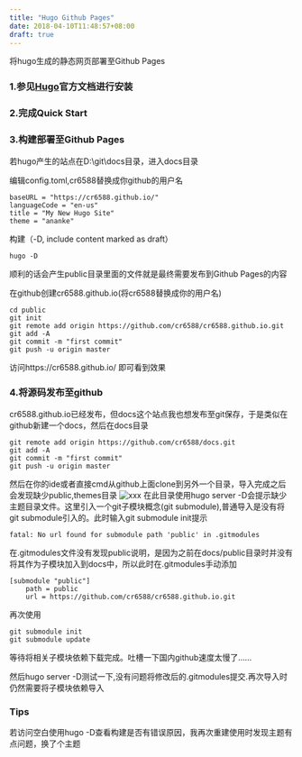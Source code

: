 ```yaml
---
title: "Hugo Github Pages"
date: 2018-04-10T11:48:57+08:00
draft: true
---
```


将hugo生成的静态网页部署至Github Pages

### 1.参见[Hugo](http://gohugo.io/)官方文档进行安装 
### 2.完成Quick Start
### 3.构建部署至Github Pages

若hugo产生的站点在D:\git\docs目录，进入docs目录

编辑config.toml,cr6588替换成你github的用户名
```
baseURL = "https://cr6588.github.io/"
languageCode = "en-us"
title = "My New Hugo Site"
theme = "ananke"
```
构建（-D, include content marked as draft）
```
hugo -D
```
顺利的话会产生public目录里面的文件就是最终需要发布到Github Pages的内容

在github创建cr6588.github.io(将cr6588替换成你的用户名)
```
cd public
git init
git remote add origin https://github.com/cr6588/cr6588.github.io.git
git add -A
git commit -m "first commit"
git push -u origin master
```
访问https://cr6588.github.io/ 即可看到效果
### 4.将源码发布至github
cr6588.github.io已经发布，但docs这个站点我也想发布至git保存，于是类似在github新建一个docs，然后在docs目录
```
git remote add origin https://github.com/cr6588/docs.git
git add -A
git commit -m "first commit"
git push -u origin master
```
然后在你的ide或者直接cmd从github上面clone到另外一个目录，导入完成之后会发现缺少public,themes目录
![xxx](import_docs.png)
在此目录使用hugo server -D会提示缺少主题目录文件。这里引入一个git子模块概念(git submodule),普通导入是没有将git submodule引入的。此时输入git submodule init提示
```
fatal: No url found for submodule path 'public' in .gitmodules
```
在.gitmodules文件没有发现public说明，是因为之前在docs/public目录时并没有将其作为子模块加入到docs中，所以此时在.gitmodules手动添加
```
[submodule "public"]
    path = public
    url = https://github.com/cr6588/cr6588.github.io.git
```
再次使用
```
git submodule init
git submodule update
```
等待将相关子模块依赖下载完成。吐槽一下国内github速度太慢了......

然后hugo server -D测试一下,没有问题将修改后的.gitmodules提交.再次导入时仍然需要将子模块依赖导入

### Tips
若访问空白使用hugo -D查看构建是否有错误原因，我再次重建使用时发现主题有点问题，换了个主题